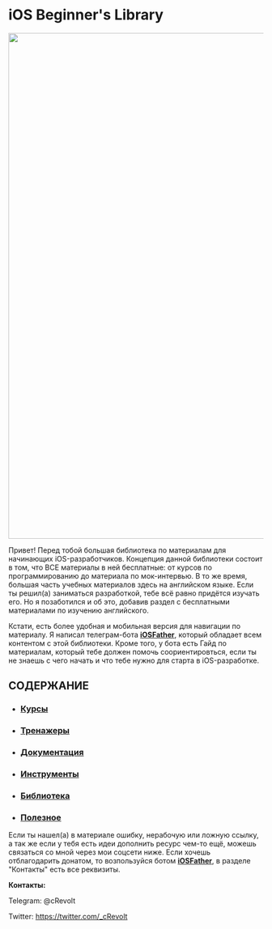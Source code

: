 # **iOS Beginner's Library**

<img src="https://docs-assets.developer.apple.com/published/a1ef3b19d933a6022e7f7a07def96a69/AppDev_course-hero.png" width="1000">

Привет! Перед тобой большая библиотека по материалам для начинающих iOS-разработчиков. Концепция данной библиотеки состоит в том, что ВСЕ материалы в ней бесплатные: от курсов по программированию до материала по мок-интервью. В то же время, большая часть учебных материалов здесь на английском языке.  Если ты решил(а) заниматься разработкой, тебе всё равно придётся изучать его. Но я позаботился и об это, добавив раздел с бесплатными материалами по изучению английского. 

Кстати, есть более удобная и мобильная версия для навигации по материалу. Я написал телеграм-бота **[iOSFather](https://t.me/iOSFatherBot)**, который обладает всем контентом с этой библиотеки. Кроме того, у бота есть Гайд по материалам, который тебе должен помочь соориентировться, если ты не знаешь с чего начать и что тебе нужно для старта в iOS-разработке.

## СОДЕРЖАНИЕ
- ### [Курсы](courses.md)
- ### [Тренажеры](simulators.md)
- ### [Документация](documentation.md)
- ### [Инструменты](tools.md)
- ### [Библиотека](library.md)
- ### [Полезное](useful.md)

Если ты нашел(а) в материале ошибку, нерабочую или ложную ссылку, а так же если у тебя есть идеи дополнить ресурс чем-то ещё, можешь связаться со мной через мои соцсети ниже. Если хочешь отблагодарить донатом, то возпользуйся ботом  **[iOSFather](https://t.me/iOSFatherBot)**, в разделе "Контакты" есть все реквизиты.

**Контакты:**

Telegram: @cRevolt

Twitter: https://twitter.com/_cRevolt
